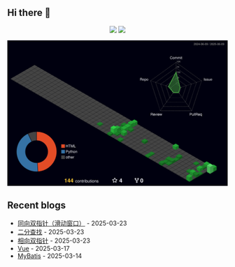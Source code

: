 ## Hi there 👋

<div align="center">
<span>  </span>
<img height="215px" src="https://github-readme-stats.vercel.app/api?username=eternity0126&theme=dark" /><span>  </span><img height="215px" src="https://github-readme-stats.vercel.app/api/top-langs/?username=eternity0126&layout=compact&langs_count=8&theme=dark&hide=javascript,html,css" />
<span>  </span>
</div>

![Personal 3D Metrics](./profile-3d-contrib/profile-night-green.svg)

## Recent blogs
<!-- START_SECTION:blog -->
* <a href='http://eternity0126.top/2025/03/23/%E7%AE%97%E6%B3%95/%E6%BB%91%E5%8A%A8%E7%AA%97%E5%8F%A3/' target='_blank'>同向双指针（滑动窗口）</a> - 2025-03-23
* <a href='http://eternity0126.top/2025/03/23/%E7%AE%97%E6%B3%95/%E4%BA%8C%E5%88%86%E6%9F%A5%E6%89%BE/' target='_blank'>二分查找</a> - 2025-03-23
* <a href='http://eternity0126.top/2025/03/23/%E7%AE%97%E6%B3%95/%E7%9B%B8%E5%90%91%E5%8F%8C%E6%8C%87%E9%92%88/' target='_blank'>相向双指针</a> - 2025-03-23
* <a href='http://eternity0126.top/2025/03/17/Web/Vue/Vue/' target='_blank'>Vue</a> - 2025-03-17
* <a href='http://eternity0126.top/2025/03/14/Web/SpringBoot/MyBatis/' target='_blank'>MyBatis</a> - 2025-03-14
<!-- END_SECTION:blog --> 


<!--
**eternity0126/eternity0126** is a ✨ _special_ ✨ repository because its `README.md` (this file) appears on your GitHub profile.

Here are some ideas to get you started:

- 🔭 I’m currently working on ...
- 🌱 I’m currently learning ...
- 👯 I’m looking to collaborate on ...
- 🤔 I’m looking for help with ...
- 💬 Ask me about ...
- 📫 How to reach me: ...
- 😄 Pronouns: ...
- ⚡ Fun fact: ...
-->
